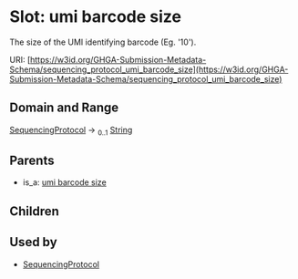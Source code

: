 
# Slot: umi barcode size


The size of the UMI identifying barcode (Eg. '10').

URI: [https://w3id.org/GHGA-Submission-Metadata-Schema/sequencing_protocol_umi_barcode_size](https://w3id.org/GHGA-Submission-Metadata-Schema/sequencing_protocol_umi_barcode_size)


## Domain and Range

[SequencingProtocol](SequencingProtocol.md) &#8594;  <sub>0..1</sub> [String](types/String.md)

## Parents

 *  is_a: [umi barcode size](umi_barcode_size.md)

## Children


## Used by

 * [SequencingProtocol](SequencingProtocol.md)
